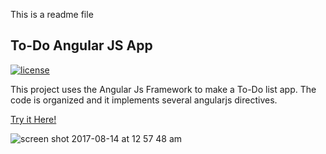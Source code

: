 This is a readme file

## To-Do Angular JS App

[![license](https://img.shields.io/github/license/mashape/apistatus.svg)]()

This project uses the Angular Js Framework to make a To-Do list app. The code is organized and it implements several angularjs directives.


[Try it Here!](https://julianfcp.github.io/AngularJs-Todo-App/)

![screen shot 2017-08-14 at 12 57 48 am](https://user-images.githubusercontent.com/8947334/29259889-aa7ad43e-808b-11e7-8cbc-3322b6299ee8.png)

